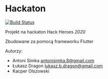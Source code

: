 # Hackaton

[![Build Status](https://travis-ci.com/Skelebot/hackaton.svg?token=jVjt5dHumaDUboMqZmdt&branch=master)](https://travis-ci.com/Skelebot/hackaton)

Projekt na hackaton Hack Heroes *2020*

Zbudowane za pomocą frameworku Flutter

Autorzy:
 * Antoni Simka <antonisimka.8@gmail.com>
 * Łukasz Dragon <lukasz.b.dragon@gmail.com>
 * Kacper Olszowski

